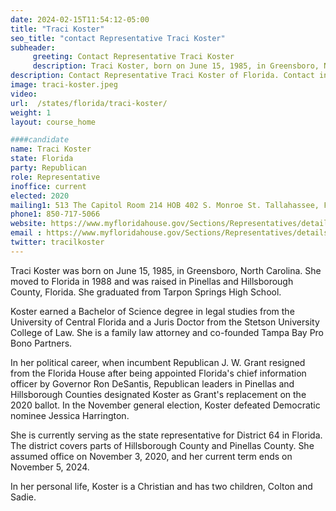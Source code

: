 ```yaml
---
date: 2024-02-15T11:54:12-05:00
title: "Traci Koster"
seo_title: "contact Representative Traci Koster"
subheader:
     greeting: Contact Representative Traci Koster
     description: Traci Koster, born on June 15, 1985, in Greensboro, North Carolina, currently serves as the state representative for District 64 in Florida. The district covers parts of Hillsborough County and Pinellas County. She assumed office on November 3, 2020, and her current term is set to end on November 5, 2024.
description: Contact Representative Traci Koster of Florida. Contact information for Traci Koster includes email address, phone number, and mailing address.
image: traci-koster.jpeg
video:
url:  /states/florida/traci-koster/
weight: 1
layout: course_home

####candidate
name: Traci Koster
state: Florida
party: Republican
role: Representative
inoffice: current
elected: 2020
mailing1: 513 The Capitol Room 214 HOB 402 S. Monroe St. Tallahassee, FL 32399-1300
phone1: 850-717-5066
website: https://www.myfloridahouse.gov/Sections/Representatives/details.aspx?MemberId=4779&LegislativeTermId=90/
email : https://www.myfloridahouse.gov/Sections/Representatives/details.aspx?MemberId=4779&LegislativeTermId=90/
twitter: tracilkoster
---
```


Traci Koster was born on June 15, 1985, in Greensboro, North Carolina. She moved to Florida in 1988 and was raised in Pinellas and Hillsborough County, Florida. She graduated from Tarpon Springs High School.

Koster earned a Bachelor of Science degree in legal studies from the University of Central Florida and a Juris Doctor from the Stetson University College of Law. She is a family law attorney and co-founded Tampa Bay Pro Bono Partners.

In her political career, when incumbent Republican J. W. Grant resigned from the Florida House after being appointed Florida's chief information officer by Governor Ron DeSantis, Republican leaders in Pinellas and Hillsborough Counties designated Koster as Grant's replacement on the 2020 ballot. In the November general election, Koster defeated Democratic nominee Jessica Harrington.

She is currently serving as the state representative for District 64 in Florida. The district covers parts of Hillsborough County and Pinellas County. She assumed office on November 3, 2020, and her current term ends on November 5, 2024.

In her personal life, Koster is a Christian and has two children, Colton and Sadie.
